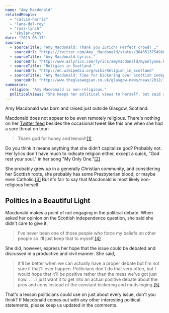 ```yaml
---
name: "Amy Macdonald"
relatedPeople:
  - "calvin-harris"
  - "lana-del-rey"
  - "ross-lynch"
  - "skylar-grey"
date: "2013-03-17"
sources:
  - sourceTitle: "Amy_Macdonald: Thank you Zurich! Perfect crowd! …"
    sourceUrl: "https://twitter.com/Amy__Macdonald/status/304351375498805248"
  - sourceTitle: "Amy Macdonald Lyrics."
    sourceUrl: "http://www.azlyrics.com/lyrics/amymacdonald/myonlyone.html"
  - sourceTitle: "Religion in Scotland."
    sourceUrl: "http://en.wikipedia.org/wiki/Religion_in_Scotland"
  - sourceTitle: "Amy Macdonald: Time for bickering over Scottish independence to end."
    sourceUrl: "http://www.theglaswegian.co.uk/glasgow-news/news/2012/10/31/amy-macdonald-time-for-bickering-over-scottish-independence-to-end-102692-23936974/"
summaries:
  religion: "Amy Macdonald is non-religious."
  politicalViews: "She keeps her political views to herself, but said she hopes politicians can have an honest debate about Scottish independence."
---
```


Amy Macdonald was born and raised just outside Glasgow, Scotland.

Macdonald does not appear to be even remotely religious. There's nothing on her [Twitter feed](https://twitter.com/Amy__Macdonald) besides the occasional tweet like this one when she had a sore throat on tour:

>Thank god for honey and lemon!!<a class="source-citation" href="#https%3A%2F%2Ftwitter.com%2FAmy__Macdonald%2Fstatus%2F304351375498805248" title="Amy_Macdonald: Thank you Zurich! Perfect crowd! …">[1]</a>

Do you think it means anything that she didn't capitalize god? Probably not. Her lyrics don't have much to indicate religion either, except a quick, "God rest your soul," in her song "My Only One."<a class="source-citation" href="#http%3A%2F%2Fwww.azlyrics.com%2Flyrics%2Famymacdonald%2Fmyonlyone.html" title="Amy Macdonald Lyrics.">[2]</a>

She probably grew up in a generally Christian community, and considering her Scottish roots, she probably has some Presbyterian blood, or maybe even Catholic.<a class="source-citation" href="#http%3A%2F%2Fen.wikipedia.org%2Fwiki%2FReligion_in_Scotland" title="Religion in Scotland.">[3]</a> But it's fair to say that Macdonald is most likely non-religious herself.


## Politics in a Beautiful Light

Macdonald makes a point of not engaging in the political debate. When asked her opinion on the Scottish independence question, she said she didn't care to give it,

>I've never been one of those people who force my beliefs on other people so I'll just keep that to myself.<a class="source-citation" href="#http%3A%2F%2Fwww.theglaswegian.co.uk%2Fglasgow-news%2Fnews%2F2012%2F10%2F31%2Famy-macdonald-time-for-bickering-over-scottish-independence-to-end-102692-23936974%2F" title="Amy Macdonald: Time for bickering over Scottish independence to end.">[4]</a>

She did, however, express her hope that the issue could be debated and discussed in a productive and civil manner. She said,

>It'll be better when we can actually have a proper debate but I'm not sure if that'll ever happen. Politicians don't do that very often, but I would hope that it'll be positive rather than the mess we've got just now. . . . I just want it to get into an actual positive debate about the pros and cons instead of the constant bickering and mudslinging.<a class="source-citation" href="#http%3A%2F%2Fwww.theglaswegian.co.uk%2Fglasgow-news%2Fnews%2F2012%2F10%2F31%2Famy-macdonald-time-for-bickering-over-scottish-independence-to-end-102692-23936974%2F" title="Amy Macdonald: Time for bickering over Scottish independence to end.">[5]</a>

That's a lesson politicians could use on just about every issue, don't you think? If Macdonald comes out with any other interesting political statements, please keep us updated in the comments.